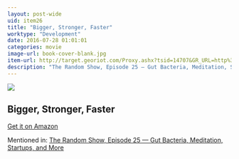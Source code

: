 ```yaml
---
layout: post-wide
uid: item26
title: "Bigger, Stronger, Faster"
worktype: "Development"
date: 2016-07-28 01:01:01
categories: movie
image-url: book-cover-blank.jpg
item-url: http://target.georiot.com/Proxy.ashx?tsid=14707&GR_URL=http%3A%2F%2Fwww.amazon.com%2FBigger-Stronger-Faster-Chris-Bell%2Fdp%2FB001LYV6K2%2F
description: "The Random Show, Episode 25 — Gut Bacteria, Meditation, Startups, and More"
---
```

<a href="http://target.georiot.com/Proxy.ashx?tsid=14707&GR_URL=http%3A%2F%2Fwww.amazon.com%2FBigger-Stronger-Faster-Chris-Bell%2Fdp%2FB001LYV6K2%2F" target="blank"><img src="../../../../img/thumbs/book-cover-blank.jpg" class="prod-img"></a>
<h2>Bigger, Stronger, Faster</h2>
<p><a href="http://target.georiot.com/Proxy.ashx?tsid=14707&GR_URL=http%3A%2F%2Fwww.amazon.com%2FBigger-Stronger-Faster-Chris-Bell%2Fdp%2FB001LYV6K2%2F" target="blank">Get it on Amazon</a><p>
<p>Mentioned in: <a href="http://fourhourworkweek.com/2014/08/22/the-random-show-episode-25-gut-bacteria-meditation-startups-and-more/" target="blank">The Random Show, Episode 25 — Gut Bacteria, Meditation, Startups, and More</a></p>
